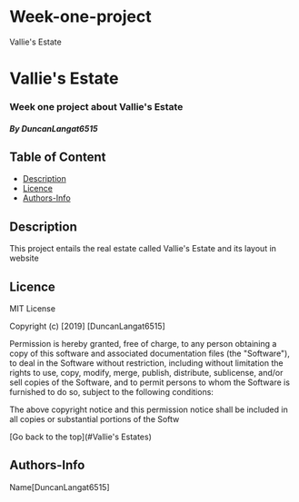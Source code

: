 # Week-one-project
Vallie's Estate
# Vallie's Estate
### Week one project about Vallie's Estate
##### By DuncanLangat6515
## Table of Content
+ [Description](#Description)
+ [Licence](#Licence)
+ [Authors-Info](#Authors-Info)

## Description 
<p>This project entails the real estate called Vallie's Estate and its layout in website</p>

## Licence
MIT License

Copyright (c) [2019] [DuncanLangat6515]

Permission is hereby granted, free of charge, to any person obtaining a copy of this software and associated documentation files (the "Software"), to deal in the Software without restriction, including without limitation the rights to use, copy, modify, merge, publish, distribute, sublicense, and/or sell copies of the Software, and to permit persons to whom the Software is furnished to do so, subject to the following conditions:

The above copyright notice and this permission notice shall be included in all copies or substantial portions of the Softw

[Go back to the top](#Vallie's Estates)

## Authors-Info
Name[DuncanLangat6515]
